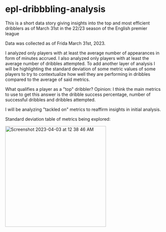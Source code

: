 # epl-dribbbling-analysis
This is a short data story giving insights into the top and most efficient dribblers as of March 31st in the 22/23 season of the English premier league

Data was collected as of Frida March 31st, 2023.

I analyzed only players with at least the average number of appearances in form of minutes accrued.
I also analyzed only players with at least the average number of dribbles attempted.
To add another layer of analysis I will be highlighting the standard deviation of some metric values of some players to try to contextualize how well they are performing in dribbles compared to the average of said metrics.

What qualifies a player as a "top" dribbler?
Opinion: I think the main metrics to use to get this answer is the dribble success percentage, number of successful dribbles and dribbles attempted.

I will be analyzing "tackled on" metrics to reaffirm insights in initial analysis.

Standard deviation table of metrics being explored:

<img width="323" alt="Screenshot 2023-04-03 at 12 38 46 AM" src="https://user-images.githubusercontent.com/34937584/229413712-fe6d21f2-29c5-4375-bd68-842df80d519e.png">
